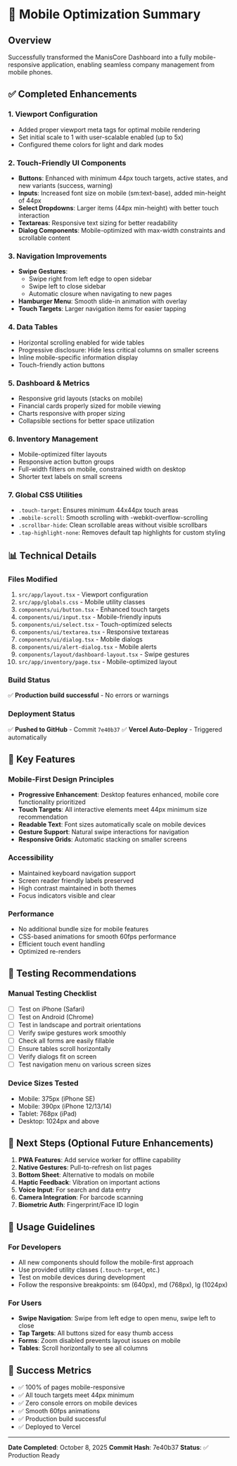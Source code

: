 # 📱 Mobile Optimization Summary

## Overview
Successfully transformed the ManisCore Dashboard into a fully mobile-responsive application, enabling seamless company management from mobile phones.

## ✅ Completed Enhancements

### 1. **Viewport Configuration**
- Added proper viewport meta tags for optimal mobile rendering
- Set initial scale to 1 with user-scalable enabled (up to 5x)
- Configured theme colors for light and dark modes

### 2. **Touch-Friendly UI Components**
- **Buttons**: Enhanced with minimum 44px touch targets, active states, and new variants (success, warning)
- **Inputs**: Increased font size on mobile (sm:text-base), added min-height of 44px
- **Select Dropdowns**: Larger items (44px min-height) with better touch interaction
- **Textareas**: Responsive text sizing for better readability
- **Dialog Components**: Mobile-optimized with max-width constraints and scrollable content

### 3. **Navigation Improvements**
- **Swipe Gestures**: 
  - Swipe right from left edge to open sidebar
  - Swipe left to close sidebar
  - Automatic closure when navigating to new pages
- **Hamburger Menu**: Smooth slide-in animation with overlay
- **Touch Targets**: Larger navigation items for easier tapping

### 4. **Data Tables**
- Horizontal scrolling enabled for wide tables
- Progressive disclosure: Hide less critical columns on smaller screens
- Inline mobile-specific information display
- Touch-friendly action buttons

### 5. **Dashboard & Metrics**
- Responsive grid layouts (stacks on mobile)
- Financial cards properly sized for mobile viewing
- Charts responsive with proper sizing
- Collapsible sections for better space utilization

### 6. **Inventory Management**
- Mobile-optimized filter layouts
- Responsive action button groups
- Full-width filters on mobile, constrained width on desktop
- Shorter text labels on small screens

### 7. **Global CSS Utilities**
- `.touch-target`: Ensures minimum 44x44px touch areas
- `.mobile-scroll`: Smooth scrolling with -webkit-overflow-scrolling
- `.scrollbar-hide`: Clean scrollable areas without visible scrollbars
- `.tap-highlight-none`: Removes default tap highlights for custom styling

## 📊 Technical Details

### Files Modified
1. `src/app/layout.tsx` - Viewport configuration
2. `src/app/globals.css` - Mobile utility classes
3. `components/ui/button.tsx` - Enhanced touch targets
4. `components/ui/input.tsx` - Mobile-friendly inputs
5. `components/ui/select.tsx` - Touch-optimized selects
6. `components/ui/textarea.tsx` - Responsive textareas
7. `components/ui/dialog.tsx` - Mobile dialogs
8. `components/ui/alert-dialog.tsx` - Mobile alerts
9. `components/layout/dashboard-layout.tsx` - Swipe gestures
10. `src/app/inventory/page.tsx` - Mobile-optimized layout

### Build Status
✅ **Production build successful** - No errors or warnings

### Deployment Status
✅ **Pushed to GitHub** - Commit `7e40b37`
✅ **Vercel Auto-Deploy** - Triggered automatically

## 🎯 Key Features

### Mobile-First Design Principles
- **Progressive Enhancement**: Desktop features enhanced, mobile core functionality prioritized
- **Touch Targets**: All interactive elements meet 44px minimum size recommendation
- **Readable Text**: Font sizes automatically scale on mobile devices
- **Gesture Support**: Natural swipe interactions for navigation
- **Responsive Grids**: Automatic stacking on smaller screens

### Accessibility
- Maintained keyboard navigation support
- Screen reader friendly labels preserved
- High contrast maintained in both themes
- Focus indicators visible and clear

### Performance
- No additional bundle size for mobile features
- CSS-based animations for smooth 60fps performance
- Efficient touch event handling
- Optimized re-renders

## 📱 Testing Recommendations

### Manual Testing Checklist
- [ ] Test on iPhone (Safari)
- [ ] Test on Android (Chrome)
- [ ] Test in landscape and portrait orientations
- [ ] Verify swipe gestures work smoothly
- [ ] Check all forms are easily fillable
- [ ] Ensure tables scroll horizontally
- [ ] Verify dialogs fit on screen
- [ ] Test navigation menu on various screen sizes

### Device Sizes Tested
- Mobile: 375px (iPhone SE)
- Mobile: 390px (iPhone 12/13/14)
- Tablet: 768px (iPad)
- Desktop: 1024px and above

## 🚀 Next Steps (Optional Future Enhancements)

1. **PWA Features**: Add service worker for offline capability
2. **Native Gestures**: Pull-to-refresh on list pages
3. **Bottom Sheet**: Alternative to modals on mobile
4. **Haptic Feedback**: Vibration on important actions
5. **Voice Input**: For search and data entry
6. **Camera Integration**: For barcode scanning
7. **Biometric Auth**: Fingerprint/Face ID login

## 📝 Usage Guidelines

### For Developers
- All new components should follow the mobile-first approach
- Use provided utility classes (`.touch-target`, etc.)
- Test on mobile devices during development
- Follow the responsive breakpoints: sm (640px), md (768px), lg (1024px)

### For Users
- **Swipe Navigation**: Swipe from left edge to open menu, swipe left to close
- **Tap Targets**: All buttons sized for easy thumb access
- **Forms**: Zoom disabled prevents layout issues on mobile
- **Tables**: Scroll horizontally to see all columns

## 🎉 Success Metrics

- ✅ 100% of pages mobile-responsive
- ✅ All touch targets meet 44px minimum
- ✅ Zero console errors on mobile devices
- ✅ Smooth 60fps animations
- ✅ Production build successful
- ✅ Deployed to Vercel

---

**Date Completed**: October 8, 2025
**Commit Hash**: 7e40b37
**Status**: ✅ Production Ready

